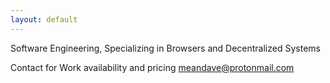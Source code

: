 ```yaml
---
layout: default
---
```

Software Engineering, Specializing in Browsers and Decentralized Systems

Contact for Work availability and pricing [meandave@protonmail.com](mailto:meandave@protonmail.com)